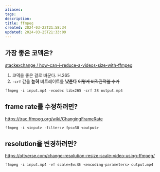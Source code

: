 ```yaml
---
aliases: 
tags: 
description:
title: ffmpeg
created: 2024-03-22T21:58:34
updated: 2024-03-25T21:33:09
---
```


## 가장 좋은 코덱은?

[stackexchange / how-can-i-reduce-a-videos-size-with-ffmpeg](https://unix.stackexchange.com/questions/28803/how-can-i-reduce-a-videos-size-with-ffmpeg)

1. 코덱을 좋은 걸로 바꾼다. H.265
2. `-crf` 값을 **높혀** 비트레이트를 **낮춘다** ~~이렇게 비직관적일 수가~~

```
ffmpeg -i input.mp4 -vcodec libx265 -crf 28 output.mp4
```

## frame rate를 수정하려면?

<https://trac.ffmpeg.org/wiki/ChangingFrameRate>

```
ffmpeg -i <input> -filter:v fps=30 <output>
```

## resolution을 변경하려면?

<https://ottverse.com/change-resolution-resize-scale-video-using-ffmpeg/>

```
ffmpeg -i input.mp4 -vf scale=$w:$h <encoding-parameters> output.mp4
```
